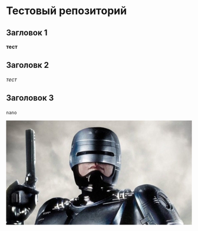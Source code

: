 # Тестовый репозиторий

## Загловок 1

**тест**

## Заголовк 2

_тест_
 
## Заголовок 3


`nano`

![alt text](image.png)
